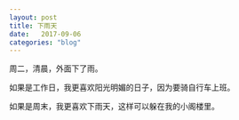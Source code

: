 ```yaml
---
layout: post
title: 下雨天
date:   2017-09-06
categories: "blog"
---
```


周二，清晨，外面下了雨。  

如果是工作日，我更喜欢阳光明媚的日子，因为要骑自行车上班。  

如果是周末，我更喜欢下雨天，这样可以躲在我的小阁楼里。
